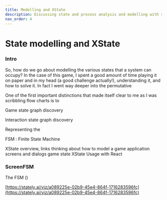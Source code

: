 ```yaml
---
title: Modelling and XState
description: Discussing state and process analysis and modelling with state machines
nav_order: 4
---
```


# State modelling and XState

### Intro

So, how do we go about modelling the various states that a system can occupy? In the case of this game, I spent a good amount of time playing it on paper and in my head (a good challenge actually!), understanding it, and how to solve it. In fact I went way deeper into the permutative

One of the first important distinctions that made itself clear to me as I was scribbling flow charts  is to 

Game state graph discovery







Interaction state graph discovery





Representing the










FSM : Finite State Machine


XState overview, links
thinking about how to model a game application
screens and dialogs
game state
XState Usage with React

### ScreenFSM

The FSM ()



[https://stately.ai/viz/a089225e-02b9-45e4-864f-1716283596fc](https://stately.ai/viz/a089225e-02b9-45e4-864f-1716283596fc)
